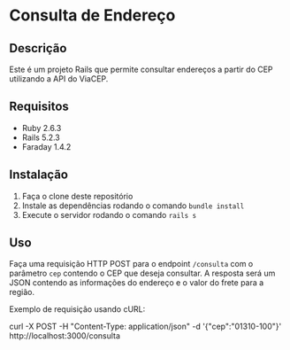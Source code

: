 # Consulta de Endereço

## Descrição
Este é um projeto Rails que permite consultar endereços a partir do CEP utilizando a API do ViaCEP.

## Requisitos
* Ruby 2.6.3
* Rails 5.2.3
* Faraday 1.4.2

## Instalação
1. Faça o clone deste repositório
2. Instale as dependências rodando o comando `bundle install`
3. Execute o servidor rodando o comando `rails s`

## Uso
Faça uma requisição HTTP POST para o endpoint `/consulta` com o parâmetro `cep` contendo o CEP que deseja consultar. A resposta será um JSON contendo as informações do endereço e o valor do frete para a região.

Exemplo de requisição usando cURL:

curl -X POST -H "Content-Type: application/json" -d '{"cep":"01310-100"}' http://localhost:3000/consulta